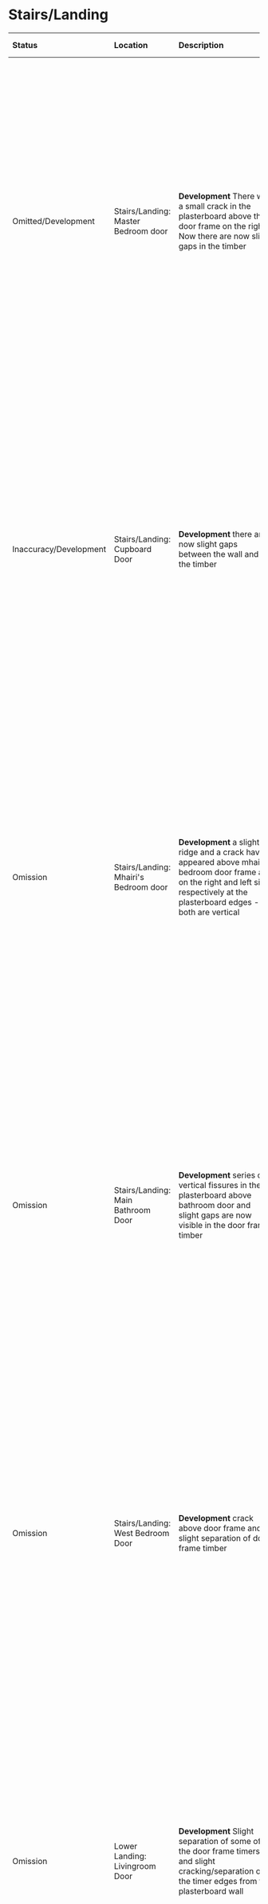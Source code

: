 # Stairs/Landing
Status | Location | Description | Additional Notes | Images
:---  | :---    | :--- | :---   | ---:
Omitted/Development | Stairs/Landing: Master Bedroom door | **Development** There was a small crack in the plasterboard above the door frame on the right. Now there are now slight gaps in the timber | Mr Armour dismissed structural movement citing an absence of gaps in the timber - now there are gaps in the timber  | <a href="https://drive.google.com/uc?export=view&id=18q5YlcIIeJyvAfydAEd4UMA1lkWLhTjG"><img src="https://drive.google.com/uc?export=view&id=18q5YlcIIeJyvAfydAEd4UMA1lkWLhTjG" style="width: 650px; max-width: 20%; height: auto" title="Click to enlarge picture"/><a href="https://drive.google.com/uc?export=view&id=18odg7sSvXC7mnPPXyMHeSWxd0CJmPp6Y"><img src="https://drive.google.com/uc?export=view&id=18odg7sSvXC7mnPPXyMHeSWxd0CJmPp6Y" style="width: 650px; max-width: 20%; height: auto" title="Click to enlarge picture"/><a href="https://drive.google.com/uc?export=view&id=18qDY5hTEDfkojAN4JmGrtsecsmILmWfE"><img src="https://drive.google.com/uc?export=view&id=18qDY5hTEDfkojAN4JmGrtsecsmILmWfE" style="width: 650px; max-width: 20%; height: auto" title="Click to enlarge picture"/>
Inaccuracy/Development | Stairs/Landing: Cupboard Door | **Development** there are now slight gaps between the wall and the timber | **Inaccuracy:** we reported that the upstairs cupboard door now rubs heavily on the carpet when before it did not. Mr Armour instead reported an issue in the catch which is not quite accurate|<a href="https://drive.google.com/uc?export=view&id=1M6jaz-hqqJ85O8FzSc3Q453ttRknOjw3"><img src="https://drive.google.com/uc?export=view&id=1M6jaz-hqqJ85O8FzSc3Q453ttRknOjw3" style="width: 650px; max-width: 20%; height: auto" title="Click to enlarge picture"/>
Omission | Stairs/Landing: Mhairi's Bedroom door|**Development** a slight ridge and a crack have appeared above mhairi's bedroom door frame at on the right and left side respectively at the plasterboard edges - both are vertical | |<a href="https://drive.google.com/uc?export=view&id=190uwIjIqa8BwmPyqzTRgq99DOzNnexNx"><img src="https://drive.google.com/uc?export=view&id=190uwIjIqa8BwmPyqzTRgq99DOzNnexNx" style="width: 650px; max-width: 20%; height: auto" title="Click to enlarge picture"/>
Omission | Stairs/Landing: Main Bathroom Door |**Development** series of vertical fissures in the plasterboard above bathroom door and slight gaps are now visible in the door frame timber | | <a href="https://drive.google.com/uc?export=view&id=19-GQHMotaJZzEMJQ26WqdUf9XStEWHVo"><img src="https://drive.google.com/uc?export=view&id=19-GQHMotaJZzEMJQ26WqdUf9XStEWHVo" style="width: 650px; max-width: 20%; height: auto" title="Click to enlarge picture"/><a href="https://drive.google.com/uc?export=view&id=1AgunfQ-qMGSz2wo_Cd5hl7YMx89S-REu"><img src="https://drive.google.com/uc?export=view&id=1AgunfQ-qMGSz2wo_Cd5hl7YMx89S-REu" style="width: 650px; max-width: 20%; height: auto" title="Click to enlarge picture"/>
Omission | Stairs/Landing: West Bedroom Door|**Development** crack above door frame and slight separation of door frame timber | | <a href="https://drive.google.com/uc?export=view&id=18zCahb9VplprLtggUqkCXMPffStPLdwC"><img src="https://drive.google.com/uc?export=view&id=18zCahb9VplprLtggUqkCXMPffStPLdwC" style="width: 650px; max-width: 20%; height: auto" title="Click to enlarge picture"/>
Omission | Lower Landing: Livingroom Door|**Development** Slight separation of some of the door frame timers and slight cracking/separation of the timer edges from the plasterboard wall | this would have been clearly visible in the [property brochure](https://drive.google.com/file/d/1-dMsdkqNJyB_b9rbycq3mClOOrub1Pds/view?usp=sharing) but it is not | <a href="https://drive.google.com/uc?export=view&id=1BTIG4XsDDFTm878syjNzjuW-gGjeLMNo"><img src="https://drive.google.com/uc?export=view&id=1BTIG4XsDDFTm878syjNzjuW-gGjeLMNo" style="width: 650px; max-width: 20%; height: auto" title="Click to enlarge picture"/><a href="https://drive.google.com/uc?export=view&id=1BQlRDhu4UXx7xlEBjG3Wylw-yIcniRhG"><img src="https://drive.google.com/uc?export=view&id=1BQlRDhu4UXx7xlEBjG3Wylw-yIcniRhG" style="width: 650px; max-width: 20%; height: auto" title="Click to enlarge picture"/>
Mentioned | Upstairs Landing: Ceiling |ridge along gap between plaster board sheets along the ceiling || <a href="https://drive.google.com/uc?export=view&id=18w-ZcD_KsiMWHzG6RW6I_lCWNVNmRUrn"><img src="https://drive.google.com/uc?export=view&id=18w-ZcD_KsiMWHzG6RW6I_lCWNVNmRUrn" style="width: 650px; max-width: 20%; height: auto" title="Click to enlarge picture"/>
Mentioned | Stairs: Stringers | Slight separation of the stair stringer from the central banister wall and a long crack in the plasterboard above the stringer and running parallel to the stringer. <br><br>additionally there is a long paint crack along top of the oppoisite stringer| Mr Armour’s assertion the cracks which follow the wall stringer on the stairs were actually paint lines rather than cracks were dismissed as spurious by our surveyor on his 2nd visit.  He also dismissed Mr Armour’s explanation that:- <br/><br/>*“over time, the weight of persons will allow the timber to flex and open up the paint lines. In our opinion this damage is due to normal usage “*|<a href="https://drive.google.com/uc?export=view&id=199xkMsk8dmX6dT0KWGzGg8THDj8tzTJR"><img src="https://drive.google.com/uc?export=view&id=199xkMsk8dmX6dT0KWGzGg8THDj8tzTJR" style="width: 650px; max-width: 20%; height: auto" title="Click to enlarge picture"/><a href="https://drive.google.com/uc?export=view&id=196qqY7DVHOp-jkvNS6M21WvXXCt22-zJ"><img src="https://drive.google.com/uc?export=view&id=196qqY7DVHOp-jkvNS6M21WvXXCt22-zJ" style="width: 650px; max-width: 20%; height: auto" title="Click to enlarge picture"/><a href="https://drive.google.com/uc?export=view&id=1BBAgzQhd7psAvqOd6zSh8-u1h-pYFyGT"><img src="https://drive.google.com/uc?export=view&id=1BBAgzQhd7psAvqOd6zSh8-u1h-pYFyGT" style="width: 650px; max-width: 20%; height: auto" title="Click to enlarge picture"/>
Omission | Stairs: Surrounding Walls 1 | **Omission:** horizontal ridge w/step between plaster board along the wall from the top of the stairs now prominant due to movement | this should have been visible in the [property brochure](https://drive.google.com/file/d/1-dMsdkqNJyB_b9rbycq3mClOOrub1Pds/view?usp=sharing) but it is not |<a href="https://drive.google.com/uc?export=view&id=174wMtDXjcXZbwgURFDeRi01wuW__7UX3"><img src="https://drive.google.com/uc?export=view&id=174wMtDXjcXZbwgURFDeRi01wuW__7UX3" style="width: 650px; max-width: 20%; height: auto" title="Click to enlarge picture"/>
Development | Stairs: Surrounding Walls 2| **Development:** vertical gaps between plaster board wall now prominant - consistant with movement | Mr Armour's report implicitly testifies that these are due to recent settlement as he previously observed the cracks "did not extend to the ceiling or floor" when now they clearly do | <a href="https://drive.google.com/uc?export=view&id=195bJoUkO1YDlqLxzP7BpupQDfFrl4Hwv"><img src="https://drive.google.com/uc?export=view&id=195bJoUkO1YDlqLxzP7BpupQDfFrl4Hwv" style="width: 650px; max-width: 20%; height: auto" title="Click to enlarge picture"/><a href="https://drive.google.com/uc?export=view&id=192vgdBKNDTboNgJ7klb1JRiz8MFyQx3p"><img src="https://drive.google.com/uc?export=view&id=192vgdBKNDTboNgJ7klb1JRiz8MFyQx3p" style="width: 650px; max-width: 20%; height: auto" title="Click to enlarge picture"/><a href="https://drive.google.com/uc?export=view&id=1M9VSnceufocyC-p6BVO_VLh0cPghe7Ia"><img src="https://drive.google.com/uc?export=view&id=1M9VSnceufocyC-p6BVO_VLh0cPghe7Ia" style="width: 650px; max-width: 20%; height: auto" title="Click to enlarge picture"/><a href="https://drive.google.com/uc?export=view&id=1MB_SR-jayq_OmntEnFwhMMKJ2f-Cw_N2"><img src="https://drive.google.com/uc?export=view&id=1MB_SR-jayq_OmntEnFwhMMKJ2f-Cw_N2" style="width: 650px; max-width: 20%; height: auto" title="Click to enlarge picture"/>
Omission | Stairs: Surrounding Walls 3|**Omission/Development:** crack at corner of wall and overhead ceiling above bottom of staircase <br/><br/> **Development:** crack appearing at corner of wall and overhead landing || <a href="https://drive.google.com/uc?export=view&id=18vqAYwcy5sil-1ujgs9Qsy00XWVtupus"><img src="https://drive.google.com/uc?export=view&id=18vqAYwcy5sil-1ujgs9Qsy00XWVtupus" style="width: 650px; max-width: 20%; height: auto" title="Click to enlarge picture"/><a href="https://drive.google.com/uc?export=view&id=19AipMzKdSXAehQiETdbhrR2AkqLaJ-rL"><img src="https://drive.google.com/uc?export=view&id=19AipMzKdSXAehQiETdbhrR2AkqLaJ-rL" style="width: 650px; max-width: 20%; height: auto" title="Click to enlarge picture"/>
Misidentification | \*Mr Armour's report |**Misidentification:** an image of one of the bedrooms is situated in the "Stairs" section of Mr Armour's report. | We suspect that the desk in the image might have been confused for a wooden bannister | <a href="https://drive.google.com/uc?export=view&id=1_U93e-OEdIH3d1cRdzpszpvHLkLPfQso"><img src="https://drive.google.com/uc?export=view&id=1_U93e-OEdIH3d1cRdzpszpvHLkLPfQso" style="width: 650px; max-width: 20%; height: auto" title="Click to enlarge picture"/><a href="https://drive.google.com/uc?export=view&id=1bq8Nh6mxqqIjuzdIn3f2Z1o7eQZft44a"><img src="https://drive.google.com/uc?export=view&id=1bq8Nh6mxqqIjuzdIn3f2Z1o7eQZft44a" style="width: 650px; max-width: 20%; height: auto" title="Click to enlarge picture"/>

>TODO: <br/>- Main Door <br/>- Cupboard Door <br/>- WC Door